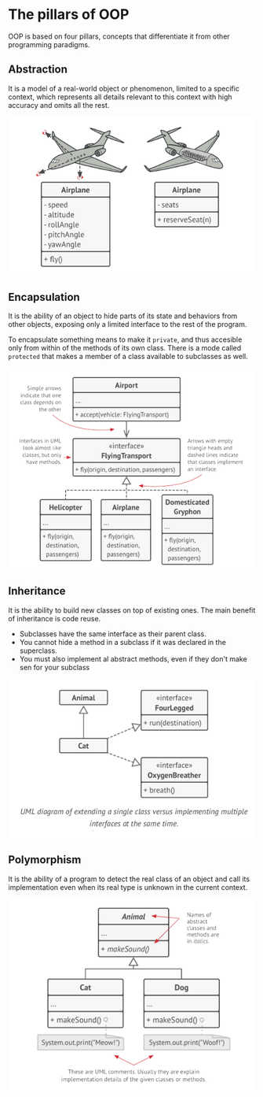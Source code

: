 # The pillars of OOP

OOP is based on four pillars, concepts that differentiate it from other programming paradigms.

## Abstraction

It is a model of a real-world object or phenomenon, limited to a specific context, which represents all details relevant to this context with high accuracy and omits all the rest.

![abstraction_example](pictures/abstraction_example.png)

## Encapsulation

It is the ability of an object to hide parts of its state and behaviors from other objects, exposing only a limited interface to the rest of the program.

To encapsulate something means to make it `private`, and thus accesible only from within of the methods of its own class. There is a mode called `protected` that makes a member of a class available to subclasses as well.

![airport_example](pictures/airport_example.png)

## Inheritance

It is the ability to build new classes on top of existing ones. The main benefit of inheritance is code reuse.

* Subclasses have the same interface as their parent class.
* You cannot hide a method in a subclass if it was declared in the superclass.
* You must also implement al abstract methods, even if they don't make sen for your subclass

![inheritance_example](pictures/inheritance_example.png)

## Polymorphism

It is the ability of a program to detect the real class of an object and call its implementation even when its real type is unknown in the current context.

![polymorphism_example](pictures/polymorphism_example.png)
